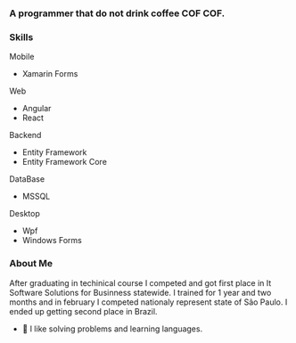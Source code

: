 
### A programmer that do not drink coffee COF COF.
### Skills
Mobile
- Xamarin Forms

Web
- Angular
- React

Backend
- Entity Framework
- Entity Framework Core

DataBase
- MSSQL

Desktop 
- Wpf
- Windows Forms


### About Me
After graduating in techinical course I competed and got first place in It Software Solutions for Businness statewide. I trained for 1 year and two months and in february I competed nationaly represent state of São Paulo. I ended up getting second place in Brazil.   
- 🍕 I like solving problems and learning languages.
